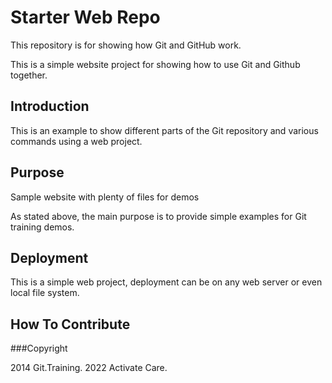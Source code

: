 # Starter Web Repo
This repository is for showing how Git and GitHub work.

This is a simple website project for showing how to use Git and Github together.

## Introduction
This is an example to show different parts of the Git repository and various commands using a web project.

## Purpose
Sample website with plenty of files for demos

As stated above,  the main purpose is to provide simple examples for Git training demos.

## Deployment

This is a simple web project,  deployment can be on any web server or even local file system.

## How To Contribute

###Copyright

2014 Git.Training.
2022 Activate Care.

